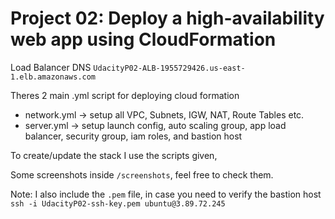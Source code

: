 # Project 02: Deploy a high-availability web app using CloudFormation

Load Balancer DNS `UdacityP02-ALB-1955729426.us-east-1.elb.amazonaws.com`

Theres 2 main .yml script for deploying cloud formation
- network.yml -> setup all VPC, Subnets, IGW, NAT, Route Tables etc.
- server.yml -> setup launch config, auto scaling group, app load balancer, security group, iam roles, and bastion host

To create/update the stack I use the scripts given,

Some screenshots inside `/screenshots`, feel free to check them.

Note: I also include the `.pem` file, in case you need to verify the bastion host `ssh -i UdacityP02-ssh-key.pem ubuntu@3.89.72.245`